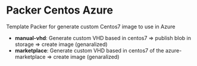 # Packer Centos Azure
Template Packer for generate custom Centos7 image to use in Azure

 - **manual-vhd**: Generate custom VHD based in centos7  => publish blob in storage => create image (genaralized)
 - **marketplace**: Generate custom VHD based in centos7 of the azure-marketplace  => create image (genaralized)

